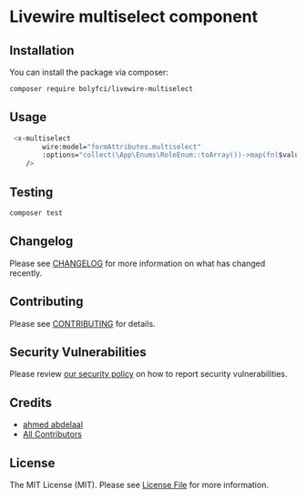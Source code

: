 # Livewire multiselect component



## Installation

You can install the package via composer:

```bash
composer require bolyfci/livewire-multiselect
```
## Usage

```bash
 <x-multiselect
        wire:model="formAttributes.multiselect"
        :options="collect(\App\Enums\RoleEnum::toArray())->map(fn($value,$key)=> ['id'=>$key , 'name'=> $value])"
    />
 ```


## Testing

```bash
composer test
```

## Changelog

Please see [CHANGELOG](CHANGELOG.md) for more information on what has changed recently.

## Contributing

Please see [CONTRIBUTING](.github/CONTRIBUTING.md) for details.

## Security Vulnerabilities

Please review [our security policy](../../security/policy) on how to report security vulnerabilities.

## Credits

- [ahmed abdelaal](https://github.com/ahmedabdelaal)
- [All Contributors](../../contributors)

## License

The MIT License (MIT). Please see [License File](LICENSE.md) for more information.
